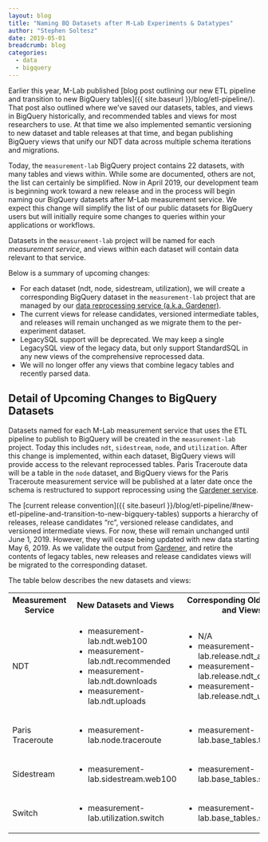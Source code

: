 ```yaml
---
layout: blog
title: "Naming BQ Datasets after M-Lab Experiments & Datatypes"
author: "Stephen Soltesz"
date: 2019-05-01
breadcrumb: blog
categories:
  - data
  - bigquery
---
```


Earlier this year, M-Lab published [blog post outlining our new ETL pipeline and transition to new BigQuery tables]({{ site.baseurl }}/blog/etl-pipeline/). That post also outlined where we’ve saved our datasets, tables, and views in BigQuery historically, and recommended tables and views for most researchers to use. At that time we also implemented semantic versioning to new dataset and table releases at that time, and began publishing BigQuery views that unify our NDT data across multiple schema iterations and migrations.<!--more-->

Today, the `measurement-lab` BigQuery project contains 22 datasets, with many tables and views within. While some are documented, others are not, the list can certainly be simplified. Now in April 2019, our development team is beginning work toward a new release and in the process will begin naming our BigQuery datasets after M-Lab measurement service. We expect this change will simplify the list of our public datasets for BigQuery users but will initially require some changes to queries within your applications or workflows.

Datasets in the `measurement-lab` project will be named for each _measurement service_, and views within each dataset will contain data relevant to that service.

Below is a summary of upcoming changes:

* For each dataset (ndt, node, sidestream, utilization), we will create a corresponding BigQuery dataset in the `measurement-lab` project that are managed by our [data reprocessing service (a.k.a. Gardener)](https://github.com/m-lab/etl-gardener).
* The current views for release candidates, versioned intermediate tables, and releases will remain unchanged as we migrate them to the per-experiment dataset.
* LegacySQL support will be deprecated. We may keep a single LegacySQL view of the legacy data, but only support StandardSQL in any new views of the comprehensive reprocessed data.
* We will no longer offer any views that combine legacy tables and recently parsed data.

## Detail of Upcoming Changes to BigQuery Datasets

Datasets named for each M-Lab measurement service that uses the ETL pipeline to publish to BigQuery will be created in the `measurement-lab` project. Today this includes `ndt`, `sidestream`, `node`, and `utilization`. After this change is implemented, within each dataset, BigQuery views will provide access to the relevant reprocessed  tables. Paris Traceroute data will be a table in the `node` dataset, and BigQuery views for the Paris Traceroute measurement service will be published at a later date once the schema is restructured to support reprocessing using the [Gardener service](https://github.com/m-lab/etl-gardener).

The [current release convention]({{ site.baseurl }}/blog/etl-pipeline/#new-etl-pipeline-and-transition-to-new-bigquery-tables) supports a hierarchy of releases, release candidates “rc”, versioned release candidates, and versioned intermediate views. For now, these will remain unchanged until June 1, 2019. However, they will cease being updated with new data starting May 6, 2019. As we validate the output from [Gardener](https://github.com/m-lab/etl-gardener), and retire the contents of legacy tables, new releases and release candidates views will be migrated to the corresponding dataset.

The table below describes the new datasets and views:

<table>
  <tr>
    <th>Measurement Service</th>
    <th>New Datasets and Views</th>
    <th>Corresponding Old Datasets and Views</th>
  </tr>
  <tr>
    <td>NDT</td>
    <td>
      <ul>
        <li>measurement-lab.ndt.web100</li>
        <li>measurement-lab.ndt.recommended</li>
        <li>measurement-lab.ndt.downloads</li>
        <li>measurement-lab.ndt.uploads</li>
      </ul>
    </td>
    <td>
      <ul>
        <li>N/A</li>
        <li>measurement-lab.release.ndt_all</li>
        <li>measurement-lab.release.ndt_downloads</li>
        <li>measurement-lab.release.ndt_uploads</li>
      </ul>
    </td>
  </tr>
  <tr>
    <td>Paris Traceroute</td>
    <td>
      <ul>
        <li>measurement-lab.node.traceroute</li>
      </ul>
    </td>
    <td>
      <ul>
        <li>measurement-lab.base_tables.traceroute</li>
      </ul>
    </td>
  </tr>
  <tr>
    <td>Sidestream</td>
    <td>
      <ul>
        <li>measurement-lab.sidestream.web100</li>
      </ul>
    </td>
    <td>
      <ul>
        <li>measurement-lab.base_tables.sidestream</li>
      </ul>
    </td>
  </tr>
  <tr>
    <td>Switch</td>
    <td>
       <ul>
         <li>measurement-lab.utilization.switch</li>
       </ul>
    </td>
    <td>
      <ul>
        <li>measurement-lab.base_tables.switch</li>
      </ul>
    </td>
  </tr>
</table>







